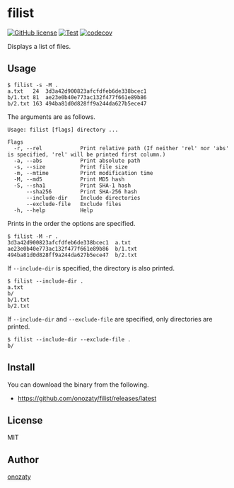 # filist

[![GitHub license](https://img.shields.io/github/license/onozaty/filist)](https://github.com/onozaty/filist/blob/main/LICENSE)
[![Test](https://github.com/onozaty/filist/actions/workflows/test.yaml/badge.svg)](https://github.com/onozaty/filist/actions/workflows/test.yaml)
[![codecov](https://codecov.io/gh/onozaty/filist/branch/main/graph/badge.svg?token=P7TKQCKYD5)](https://codecov.io/gh/onozaty/filist)

Displays a list of files.

## Usage

```
$ filist -s -M .
a.txt   24  3d3a42d900823afcfdfeb6de338bcec1
b/1.txt 81  ae23e0b40e773ac132f477f661e89b86
b/2.txt 163 494ba81d0d828ff9a244da627b5ece47
```

The arguments are as follows.

```
Usage: filist [flags] directory ...

Flags
  -r, --rel            Print relative path (If neither 'rel' nor 'abs' is specified, 'rel' will be printed first column.)
  -a, --abs            Print absolute path
  -s, --size           Print file size
  -m, --mtime          Print modification time
  -M, --md5            Print MD5 hash
  -S, --sha1           Print SHA-1 hash
      --sha256         Print SHA-256 hash
      --include-dir    Include directories
      --exclude-file   Exclude files
  -h, --help           Help
```

Prints in the order the options are specified.

```
$ filist -M -r .
3d3a42d900823afcfdfeb6de338bcec1  a.txt
ae23e0b40e773ac132f477f661e89b86  b/1.txt
494ba81d0d828ff9a244da627b5ece47  b/2.txt
```

If `--include-dir` is specified, the directory is also printed.

```
$ filist --include-dir .
a.txt
b/
b/1.txt
b/2.txt
```

If `--include-dir` and `--exclude-file` are specified, only directories are printed.

```
$ filist --include-dir --exclude-file .
b/
```

## Install

You can download the binary from the following.

* https://github.com/onozaty/filist/releases/latest

## License

MIT

## Author

[onozaty](https://github.com/onozaty)

